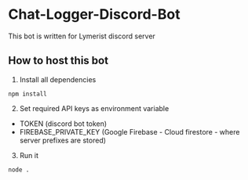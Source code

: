 # Chat-Logger-Discord-Bot
This bot is written for Lymerist discord server

## How to host this bot
1. Install all dependencies
```
npm install
```
2. Set required API keys as environment variable
- TOKEN (discord bot token)
- FIREBASE_PRIVATE_KEY (Google Firebase - Cloud firestore - where server prefixes are stored)
3. Run it
```
node .
```
